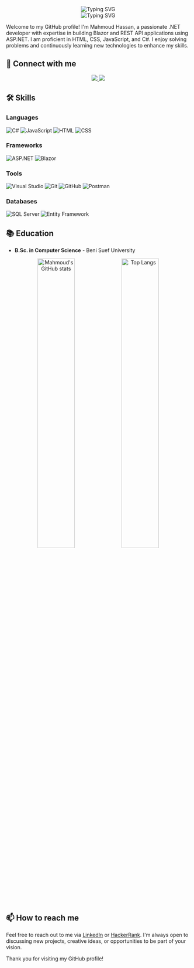 <div align="center">
  <img src="https://readme-typing-svg.demolab.com?font=Fira+Code&weight=500&size=25&pause=1000&color=F75C7E&width=500&lines=Hi+I+am+Mahmoud+Hassan%3B%F0%9F%91%A8%E2%80%8D%F0%9F%92%BB+.NET+Developer" alt="Typing SVG" />
<br />
  <img src="https://readme-typing-svg.demolab.com?font=Fira+Code&weight=500&size=25&pause=1000&color=F75C7E&width=500&lines=CS+Graduate+from+Beni+Suef+University" alt="Typing SVG" />
</div>



Welcome to my GitHub profile! I'm Mahmoud Hassan, a passionate .NET developer with expertise in building Blazor and REST API applications using ASP.NET. I am proficient in HTML, CSS, JavaScript, and C#. I enjoy solving problems and continuously learning new technologies to enhance my skills.

## 🔗 Connect with me
<p align="center">
  <a href="https://www.linkedin.com/in/mah-hassan"  target="_blank" >
    <img src="https://img.shields.io/badge/LinkedIn-0A66C2?style=for-the-badge&logo=linkedin&logoColor=white" />
  </a>
  <a href="https://www.hackerrank.com/profile/mahmoudbus7"  target="_blank" >
    <img src="https://img.shields.io/badge/HackerRank-00EA64?style=for-the-badge&logo=hackerrank&logoColor=white" />
  </a>
</p>

## 🛠 Skills
### Languages
![C#](https://img.shields.io/badge/C%23-239120?style=for-the-badge&logo=c-sharp&logoColor=white)
![JavaScript](https://img.shields.io/badge/JavaScript-F7DF1E?style=for-the-badge&logo=javascript&logoColor=black)
![HTML](https://img.shields.io/badge/HTML-E34F26?style=for-the-badge&logo=html5&logoColor=white)
![CSS](https://img.shields.io/badge/CSS-1572B6?style=for-the-badge&logo=css3&logoColor=white)

### Frameworks
![ASP.NET](https://img.shields.io/badge/ASP.NET-5C2D91?style=for-the-badge&logo=dot-net&logoColor=white)
![Blazor](https://img.shields.io/badge/Blazor-512BD4?style=for-the-badge&logo=blazor&logoColor=white)

### Tools
![Visual Studio](https://img.shields.io/badge/Visual_Studio-5C2D91?style=for-the-badge&logo=visual-studio&logoColor=white)
![Git](https://img.shields.io/badge/Git-F05032?style=for-the-badge&logo=git&logoColor=white)
![GitHub](https://img.shields.io/badge/GitHub-181717?style=for-the-badge&logo=github&logoColor=white)
![Postman](https://img.shields.io/badge/Postman-FF6C37?style=for-the-badge&logo=postman&logoColor=white)

### Databases
![SQL Server](https://img.shields.io/badge/SQL_Server-CC2927?style=for-the-badge&logo=microsoft-sql-server&logoColor=white)
![Entity Framework](https://img.shields.io/badge/Entity_Framework-512BD4?style=for-the-badge&logo=entity-framework&logoColor=white)

## 📚 Education
- **B.Sc. in Computer Science** - Beni Suef University

<div align="center">
  <img src="https://github-readme-stats.vercel.app/api?username=mah-hassan&show_icons=true&theme=radical&line_height=32" alt="Mahmoud's GitHub stats" width="45%" />
  <img src="https://github-readme-stats.vercel.app/api/top-langs/?username=mah-hassan&layout=compact&theme=radical&langs_count=6" alt="Top Langs" width="45%" />
</div>

## 📫 How to reach me
Feel free to reach out to me via [LinkedIn](https://www.linkedin.com/in/mah-hassan) or [HackerRank](https://www.hackerrank.com/profile/mahmoudbus7). I'm always open to discussing new projects, creative ideas, or opportunities to be part of your vision.

Thank you for visiting my GitHub profile!
